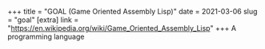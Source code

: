 +++
title = "GOAL (Game Oriented Assembly Lisp)"
date = 2021-03-06
slug = "goal"
[extra]
link = "https://en.wikipedia.org/wiki/Game_Oriented_Assembly_Lisp"
+++
A programming language

